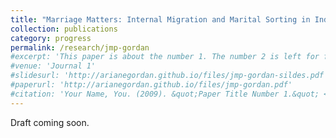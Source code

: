 ```yaml
---
title: "Marriage Matters: Internal Migration and Marital Sorting in Indonesia"
collection: publications
category: progress
permalink: /research/jmp-gordan
#excerpt: 'This paper is about the number 1. The number 2 is left for future work.'
#venue: 'Journal 1'
#slidesurl: 'http://arianegordan.github.io/files/jmp-gordan-sildes.pdf'
#paperurl: 'http://arianegordan.github.io/files/jmp-gordan.pdf'
#citation: 'Your Name, You. (2009). &quot;Paper Title Number 1.&quot; <i>Journal 1</i>. 1(1).'
---
```


Draft coming soon.
